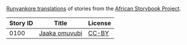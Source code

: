 [Runyankore translations](http://africanstorybook.org/language/runyankore) of stories from the [African Storybook Project](http://africanstorybook.org).

Story ID | Title | License
-------- | ----- | -------
0100 | [Jaaka omuvubi](http://africanstorybook.org/stories/jaaka-omuvubi-1) | [CC-BY](https://creativecommons.org/licenses/by/3.0/)
